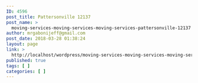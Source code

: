 ```yaml
---
ID: 4596
post_title: Pattersonville 12137
post_name: >
  moving-services-moving-services-moving-services-pattersonville-12137
author: mrgabonijeff@gmail.com
post_date: 2018-03-28 01:38:24
layout: page
link: >
  http://localhost/wordpress/moving-services-moving-services-moving-services-pattersonville-12137/
published: true
tags: [ ]
categories: [ ]
---
```

